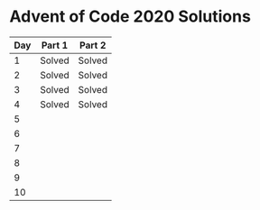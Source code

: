 # Advent of Code 2020 Solutions

| Day | Part 1 | Part 2 |
| --- | ------ | ------ |
| 1   | Solved | Solved |
| 2   | Solved | Solved |
| 3   | Solved | Solved |
| 4   | Solved | Solved |
| 5   |        |        |
| 6   |        |        |
| 7   |        |        |
| 8   |        |        |
| 9   |        |        |
| 10  |        |        |
